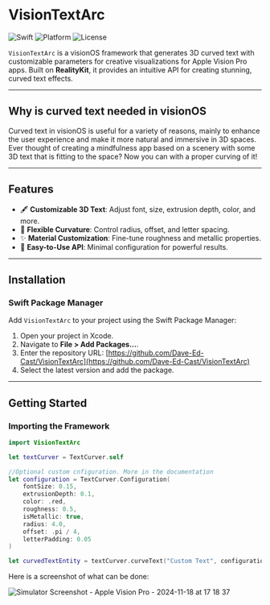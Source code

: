 # VisionTextArc

![Swift](https://img.shields.io/badge/Swift-6-blue) ![Platform](https://img.shields.io/badge/Platform-visionOS-red) ![License](https://img.shields.io/badge/License-GNU-green)

`VisionTextArc` is a visionOS framework that generates 3D curved text with customizable parameters for creative visualizations for Apple Vision Pro apps. Built on **RealityKit**, it provides an intuitive API for creating stunning, curved text effects.

---

## Why is curved text needed in visionOS
Curved text in visionOS is useful for a variety of reasons, mainly to enhance the user experience and make it more natural and immersive in 3D spaces. Ever thought of creating a mindfulness app based on a scenery with some 3D text that is fitting to the space? Now you can with a proper curving of it!

---

## Features

- 🖋️ **Customizable 3D Text**: Adjust font, size, extrusion depth, color, and more.
- 🔄 **Flexible Curvature**: Control radius, offset, and letter spacing.
- ✨ **Material Customization**: Fine-tune roughness and metallic properties.
- 📐 **Easy-to-Use API**: Minimal configuration for powerful results.

---

## Installation

### Swift Package Manager

Add `VisionTextArc` to your project using the Swift Package Manager:

1. Open your project in Xcode.
2. Navigate to **File > Add Packages...**.
3. Enter the repository URL: [https://github.com/Dave-Ed-Cast/VisionTextArc](https://github.com/Dave-Ed-Cast/VisionTextArc)
4. Select the latest version and add the package.

---

## Getting Started

### Importing the Framework

```swift
import VisionTextArc

let textCurver = TextCurver.self

//Optional custom cnfiguration. More in the documentation
let configuration = TextCurver.Configuration(
    fontSize: 0.15,
    extrusionDepth: 0.1,
    color: .red,
    roughness: 0.5,
    isMetallic: true,
    radius: 4.0,
    offset: .pi / 4,
    letterPadding: 0.05
)

let curvedTextEntity = textCurver.curveText("Custom Text", configuration: configuration)
```

Here is a screenshot of what can be done:

![Simulator Screenshot - Apple Vision Pro - 2024-11-18 at 17 18 37](https://github.com/user-attachments/assets/157bc3ce-d082-4e95-ab96-40981d6bcb0a)

